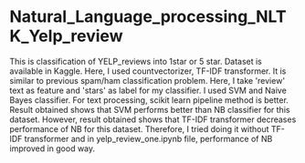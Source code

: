 # Natural_Language_processing_NLTK_Yelp_review
This is classification of YELP_reviews into 1star or 5 star. Dataset is available in Kaggle. Here, I used countvectorizer, TF-IDF transformer. It is similar to previous spam/ham classification problem. Here, I take 'review' text as feature and 'stars' as label for my classifier. I used SVM and Naive Bayes classifier. For text processing, scikit learn pipeline method is better. Result obtained shows that SVM performs better than NB classifier for this dataset. However, result obtained shows that TF-IDF transformer decreases performance of NB for this dataset. Therefore, I tried doing it without TF-IDF transformer and in  yelp_review_one.ipynb file, performance of NB improved in good way. 
